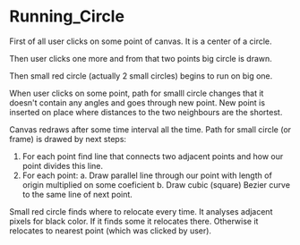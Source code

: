 # Running_Circle
First of all user clicks on some point of canvas. It is a center of a circle.

Then user clicks one more and from that two points big circle is drawn.

Then small red circle (actually 2 small circles) begins to run on big one.

When user clicks on some point, path for smalll circle changes that it doesn't contain any angles and goes through new point.
New point is inserted on place where distances to the two neighbours are the shortest.

Canvas redraws after some time interval all the time. Path for small circle (or frame) is drawed by next steps:
1. For each point find line that connects two adjacent points and how our point divides this line.
2. For each point:
  a. Draw parallel line through our point with length of origin multiplied on some coeficient
  b. Draw cubic (square) Bezier curve to the same line of next point.
  
Small red circle finds where to relocate every time. It analyses adjacent pixels for black color. If it finds some it relocates there.
Otherwise it relocates to nearest point (which was clicked by user).
